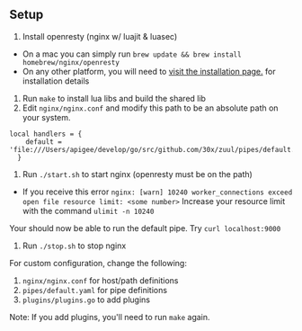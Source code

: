 ## Setup

1. Install openresty (nginx w/ luajit & luasec)
  * On a mac you can simply run `brew update && brew install homebrew/nginx/openresty`
  * On any other platform, you will need to [visit the installation page.](http://openresty.org/en/installation.html) for installation details
1. Run `make` to install lua libs and build the shared lib
1. Edit `nginx/nginx.conf` and modify this path to be an absolute path on your system.
  ```
  local handlers = {
      default = 'file:///Users/apigee/develop/go/src/github.com/30x/zuul/pipes/default.yaml'
    }
  ```
1. Run `./start.sh` to start nginx (openresty must be on the path)
  * If you receive this error
  `nginx: [warn] 10240 worker_connections exceed open file resource limit: <some number>`
  Increase your resource limit with the command `ulimit -n 10240`


Your should now be able to run the default pipe. Try `curl localhost:9000`

1. Run `./stop.sh` to stop nginx

For custom configuration, change the following:

1. `nginx/nginx.conf` for host/path definitions
2. `pipes/default.yaml` for pipe definitions
3. `plugins/plugins.go` to add plugins

Note: If you add plugins, you'll need to run `make` again.
